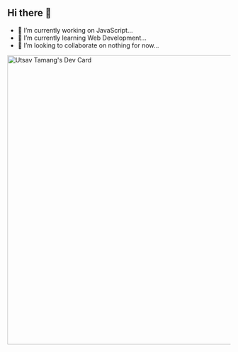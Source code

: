 ## Hi there 👋

<!--
**Ecchisen/Ecchisen** is a ✨ _special_ ✨ repository because its `README.md` (this file) appears on your GitHub profile.

Here are some ideas to get you started:

- 🔭 I’m currently working on JavaScript...
- 🌱 I’m currently learning Web Development...
- 👯 I’m looking to collaborate on nothing for now...
- 🤔 I’m looking for help with ...
-->
- 🔭 I’m currently working on JavaScript...
- 🌱 I’m currently learning Web Development...
- 👯 I’m looking to collaborate on nothing for now...

<a href="https://app.daily.dev/utsavtamang"><img src="https://api.daily.dev/devcards/v2/geEPWoCWhASVZ7HX0v5x8.png?type=wide&r=0f5" width="652" alt="Utsav Tamang's Dev Card"/></a>
